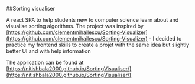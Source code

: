 ##Sorting visualiser

A react SPA to help students new to computer science learn about and visualise sorting algorithms. The project was inspired by [https://github.com/clementmihailescu/Sorting-Visualizer](https://github.com/clementmihailescu/Sorting-Visualizer) - I decided to practice my frontend skills to create a projet with the same idea but slightly better UI and with help information


The application can be found at [https://nitishbala2000.github.io/SortingVisualiser/](https://nitishbala2000.github.io/SortingVisualiser/)